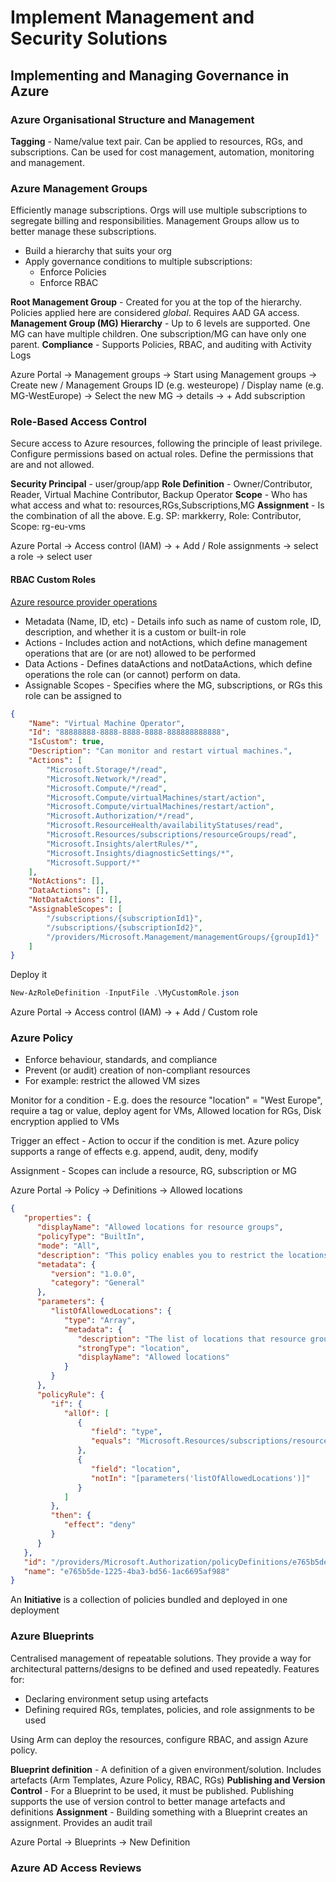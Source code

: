 # Implement Management and Security Solutions

## Implementing and Managing Governance in Azure

### Azure Organisational Structure and Management

__Tagging__ - Name/value text pair. Can be applied to resources, RGs, and subscriptions. Can be used for cost management, automation, monitoring and management.

### Azure Management Groups

Efficiently manage subscriptions. Orgs will use multiple subscriptions to segregate billing and responsibilities. Management Groups allow us to better manage these subscriptions.

* Build a hierarchy that suits your org
* Apply governance conditions to multiple subscriptions:
  * Enforce Policies
  * Enforce RBAC

__Root Management Group__ - Created for you at the top of the hierarchy. Policies applied here are considered _global_. Requires AAD GA access.
__Management Group (MG) Hierarchy__ - Up to 6 levels are supported. One MG can have multiple children. One subscription/MG can have only one parent.
__Compliance__ - Supports Policies, RBAC, and auditing with Activity Logs

Azure Portal -> Management groups -> Start using Management groups -> Create new / Management Groups ID (e.g. westeurope) / Display name (e.g. MG-WestEurope) -> Select the new MG -> details -> + Add subscription

### Role-Based Access Control

Secure access to Azure resources, following the principle of least privilege. Configure permissions based on actual roles. Define the permissions that are and not allowed.

__Security Principal__ - user/group/app
__Role Definition__ - Owner/Contributor, Reader, Virtual Machine Contributor, Backup Operator
__Scope__ - Who has what access and what to: resources,RGs,Subscriptions,MG
__Assignment__ - Is the combination of all the above. E.g. SP: markkerry, Role: Contributor, Scope: rg-eu-vms

Azure Portal -> Access control (IAM) -> + Add / Role assignments -> select a role -> select user

#### RBAC Custom Roles

[Azure resource provider operations](https://docs.microsoft.com/en-us/azure/role-based-access-control/resource-provider-operations)

* Metadata (Name, ID, etc) - Details info such as name of custom role, ID, description, and whether it is a custom or built-in role
* Actions - Includes action and notActions, which define management operations that are (or are not) allowed to be performed
* Data Actions - Defines dataActions and notDataActions, which define operations the role can (or cannot) perform on data.
* Assignable Scopes - Specifies where the MG, subscriptions, or RGs this role can be assigned to

```json
{
    "Name": "Virtual Machine Operator",
    "Id": "88888888-8888-8888-8888-888888888888",
    "IsCustom": true,
    "Description": "Can monitor and restart virtual machines.",
    "Actions": [
        "Microsoft.Storage/*/read",
        "Microsoft.Network/*/read",
        "Microsoft.Compute/*/read",
        "Microsoft.Compute/virtualMachines/start/action",
        "Microsoft.Compute/virtualMachines/restart/action",
        "Microsoft.Authorization/*/read",
        "Microsoft.ResourceHealth/availabilityStatuses/read",
        "Microsoft.Resources/subscriptions/resourceGroups/read",
        "Microsoft.Insights/alertRules/*",
        "Microsoft.Insights/diagnosticSettings/*",
        "Microsoft.Support/*"
    ],
    "NotActions": [],
    "DataActions": [],
    "NotDataActions": [],
    "AssignableScopes": [
        "/subscriptions/{subscriptionId1}",
        "/subscriptions/{subscriptionId2}",
        "/providers/Microsoft.Management/managementGroups/{groupId1}"
    ]
}
```

Deploy it

```powershell
New-AzRoleDefinition -InputFile .\MyCustomRole.json
```

Azure Portal -> Access control (IAM) -> + Add / Custom role

### Azure Policy

* Enforce behaviour, standards, and compliance
* Prevent (or audit) creation of non-compliant resources
* For example: restrict the allowed VM sizes

Monitor for a condition - E.g. does the resource "location" = "West Europe", require a tag or value, deploy agent for VMs, Allowed location for RGs, Disk encryption applied to VMs

Trigger an effect - Action to occur if the condition is met. Azure policy supports a range of effects e.g. append, audit, deny, modify

Assignment - Scopes can include a resource, RG, subscription or MG

Azure Portal ->  Policy -> Definitions -> Allowed locations

```json
{
   "properties": {
      "displayName": "Allowed locations for resource groups",
      "policyType": "BuiltIn",
      "mode": "All",
      "description": "This policy enables you to restrict the locations your organization can create resource groups in. Use to enforce your geo-compliance requirements.",
      "metadata": {
         "version": "1.0.0",
         "category": "General"
      },
      "parameters": {
         "listOfAllowedLocations": {
            "type": "Array",
            "metadata": {
               "description": "The list of locations that resource groups can be created in.",
               "strongType": "location",
               "displayName": "Allowed locations"
            }
         }
      },
      "policyRule": {
         "if": {
            "allOf": [
               {
                  "field": "type",
                  "equals": "Microsoft.Resources/subscriptions/resourceGroups"
               },
               {
                  "field": "location",
                  "notIn": "[parameters('listOfAllowedLocations')]"
               }
            ]
         },
         "then": {
            "effect": "deny"
         }
      }
   },
   "id": "/providers/Microsoft.Authorization/policyDefinitions/e765b5de-1225-4ba3-bd56-1ac6695af988",
   "name": "e765b5de-1225-4ba3-bd56-1ac6695af988"
}
```

An __Initiative__ is a collection of policies bundled and deployed in one deployment

### Azure Blueprints

Centralised management of repeatable solutions. They provide a way for architectural patterns/designs to be defined and used repeatedly. Features for:

* Declaring environment setup using artefacts
* Defining required RGs, templates, policies, and role assignments to be used

Using Arm can deploy the resources, configure RBAC, and assign Azure policy.

__Blueprint definition__ - A definition of a given environment/solution. Includes artefacts (Arm Templates, Azure Policy, RBAC, RGs)
__Publishing and Version Control__ - For a Blueprint to be used, it must be published. Publishing supports the use of version control to better manage artefacts and definitions
__Assignment__ - Building something with a Blueprint creates an assignment. Provides an audit trail

Azure Portal -> Blueprints -> New Definition

### Azure AD Access Reviews
